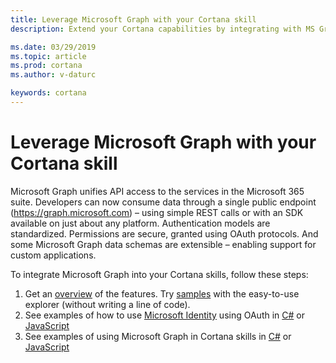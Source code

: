```yaml
---
title: Leverage Microsoft Graph with your Cortana skill
description: Extend your Cortana capabilities by integrating with MS Graph. 

ms.date: 03/29/2019
ms.topic: article
ms.prod: cortana
ms.author: v-daturc

keywords: cortana
---  
```


# Leverage Microsoft Graph with your Cortana skill  

Microsoft Graph unifies API access to the services in the Microsoft 365 suite.  Developers can now consume data through a single public endpoint (https://graph.microsoft.com) – using simple REST calls or with an SDK available on just about any platform.  Authentication models are standardized.  Permissions are secure, granted using OAuth protocols.  And some Microsoft Graph data schemas are extensible – enabling support for custom applications.

To integrate Microsoft Graph into your Cortana skills, follow these steps:
1. Get an [overview](https://developer.microsoft.com/graph) of the features. Try [samples](https://developer.microsoft.com/graph/graph-explorer) with the easy-to-use explorer (without writing a line of code).
1. See examples of how to use [Microsoft Identity](https://docs.microsoft.com/azure/active-directory/develop/authentication-scenarios) using OAuth in [C#](https://github.com/Microsoft/cortana-skills-samples/tree/master/Consumer/CSharp/OAuth2Example) or [JavaScript](https://github.com/Microsoft/cortana-skills-samples/tree/master/Consumer/Node/OAuth2Example)
1. See examples of using Microsoft Graph in Cortana skills in [C#](https://github.com/Microsoft/cortana-skills-samples/tree/master/Consumer/CSharp/OutlookGraph) or [JavaScript](https://github.com/Microsoft/cortana-skills-samples/tree/master/Consumer/Node/OutlookGraph)




